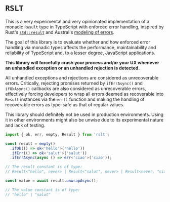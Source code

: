 
# `RSLT`

This is a very experimental and very opinionated implementation of a monadic
`Result` type in TypeScript with enforced error handling, inspired by Rust's [`std::result`][1] and Austral's [modeling of errors][2].

The goal of this library is to evaluate whether and how enforced error handling
via monadic types affects the performance, maintainability and reliability of TypeScript and, to a lesser degree, JavaScript applications.

**This library will forcefully crash your process and/or your UX whenever an unhandled exception or an unhandled rejection is detected.**

All unhandled exceptions and rejections are considered as unrecoverable errors.
Critically, rejecting promises returned by `ifErrAsync()` and `ifOkAsync()`
callbacks are also considered as unrecoverable errors, effectively forcing 
developers to wrap all errors deemed as recoverable into `Result` instances via
the `err()` function and making the handling of recoverable errors as type-safe
as that of regular values.

This library should definitely not be used in production environments. Using it
in other environments might also be unwise due to its experimental nature and
lack of testing.

```TypeScript
import { ok, err, empty, Result } from 'rslt';

const result = empty()
  .ifOk(() => ok<'hello'>('hello'))
  .ifErr(() => ok<'salut'>('salut'))
  .ifErrAsync(async () => err<'ciao'>('ciao'));

// The result constant is of type:
// Result<"hello", never> | Result<"salut", never> | Result<never, "ciao">

const value = await result.unwrapAsync();

// The value constant is of type:
// "hello" | "salut"
```

[1]: https://doc.rust-lang.org/std/result/
[2]: https://austral-lang.org/spec/spec.html#rationale-errors
